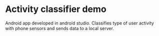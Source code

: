 # Activity classifier demo
Android app developed in android studio. Classifies type of user activity with phone sensors and sends data to a local server.

